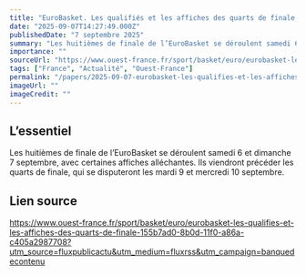 ```yaml
---
title: "EuroBasket. Les qualifiés et les affiches des quarts de finale, avec la Finlande, la Turquie..."
date: "2025-09-07T14:27:49.000Z"
publishedDate: "7 septembre 2025"
summary: "Les huitièmes de finale de l’EuroBasket se déroulent samedi 6 et dimanche 7 septembre, avec certaines affiches alléchantes. Ils viendront précéder les quarts de finale, qui se disputeront les mardi 9 et mercredi 10 septembre."
importance: ""
sourceUrl: "https://www.ouest-france.fr/sport/basket/euro/eurobasket-les-qualifies-et-les-affiches-des-quarts-de-finale-155b7ad0-8b0d-11f0-a86a-c405a2987708?utm_source=fluxpublicactu&utm_medium=fluxrss&utm_campaign=banquedecontenu"
tags: ["France", "Actualité", "Ouest-France"]
permalink: "/papers/2025-09-07-eurobasket-les-qualifies-et-les-affiches-des-quarts-de-finale-avec-la-finlande-la-turquie"
imageUrl: ""
imageCredit: ""
---
```


## L’essentiel

Les huitièmes de finale de l’EuroBasket se déroulent samedi 6 et dimanche 7 septembre, avec certaines affiches alléchantes. Ils viendront précéder les quarts de finale, qui se disputeront les mardi 9 et mercredi 10 septembre.

## Lien source

https://www.ouest-france.fr/sport/basket/euro/eurobasket-les-qualifies-et-les-affiches-des-quarts-de-finale-155b7ad0-8b0d-11f0-a86a-c405a2987708?utm_source=fluxpublicactu&utm_medium=fluxrss&utm_campaign=banquedecontenu
